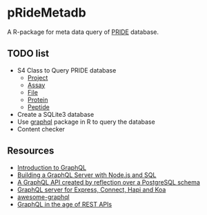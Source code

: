 # pRideMetadb
A R-package for meta data query of [PRIDE](http://www.ebi.ac.uk/pride/archive/) database.

## TODO list
- S4 Class to Query PRIDE database
    - [Project](http://www.ebi.ac.uk/pride/ws/archive/#!/project)
    - [Assay](http://www.ebi.ac.uk/pride/ws/archive/#!/assay)
    - [File](http://www.ebi.ac.uk/pride/ws/archive/#!/file)
    - [Protein](http://www.ebi.ac.uk/pride/ws/archive/#!/protein)
    - [Peptide](http://www.ebi.ac.uk/pride/ws/archive/#!/peptide)
- Create a SQLite3 database
- Use [graphql](https://github.com/rintukutum/graphql) package in R to query the database
- Content checker

## Resources
- [Introduction to GraphQL](http://graphql.org/learn/)
- [Building a GraphQL Server with Node.js and SQL](https://www.reindex.io/blog/building-a-graphql-server-with-node-js-and-sql/)
- [A GraphQL API created by reflection over a PostgreSQL schema](https://github.com/calebmer/postgraphql)
- [GraphQL server for Express, Connect, Hapi and Koa](https://github.com/apollographql/graphql-server)
- [awesome-graphql](https://github.com/rintukutum/awesome-graphql)
- [GraphQL in the age of REST APIs](https://medium.com/chute-engineering/graphql-in-the-age-of-rest-apis-b10f2bf09bba)
